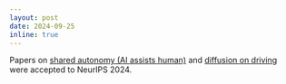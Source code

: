 ```yaml
---
layout: post
date: 2024-09-25
inline: true
---
```


Papers on [shared autonomy (AI assists human)](https://arxiv.org/pdf/2409.15317) and
[diffusion on driving](https://metadriverse.github.io/simgen/) were accepted to NeurIPS 2024.
